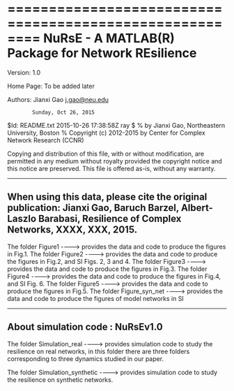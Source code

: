========================================================
 NuRsE - A MATLAB(R) Package for Network REsilience
========================================================

Version:    1.0

Home Page:  To be added later

Authors:    Jianxi Gao               <j.gao@neu.edu>

            Sunday, Oct 26, 2015

$Id: README.txt 2015-10-26 17:38:58Z ray $
%   by Jianxi Gao, Northeastern University, Boston
%   Copyright (c) 2012-2015 by Center for Complex Network Research (CCNR)


Copying and distribution of this file, with or without modification,
are permitted in any medium without royalty provided the copyright
notice and this notice are preserved. This file is offered as-is,
without any warranty.

------------------------------------------------------------------------
When using this data, please cite the original publication:
Jianxi Gao, Baruch Barzel,  Albert-Laszlo Barabasi, Resilience of 
Complex Networks, XXXX, XXX, 2015.
------------------------------------------------------------------------


The folder Figure1 ----> provides the data and code to produce the
                         figures in Fig.1.
The folder Figure2 ----> provides the data and code to produce the 
                         figures in Fig.2, and SI Figs. 2, 3 and 4.
The folder Figure3 ----> provides the data and code to produce the 
                         figures in Fig.3.
The folder Figure4 ----> provides the data and code to produce the 
                         figures in Fig.4, and SI Fig. 6.
The folder Figure5 ----> provides the data and code to produce the 
                         figures in Fig.5.
The folder Figure_syn_net ----> provides the data and code to produce 
                         the figures of model networks in SI

------------------------------------------------------------------------
About simulation code : NuRsEv1.0 
------------------------------------------------------------------------

The folder Simulation_real ----> provides simulation code to study the 
                  resilience on real networks, in this folder there are 
                  three folders corresponding to three dynamics studied 
                  in our paper.

The folder Simulation_synthetic ----> provides simulation code to study 
                  the resilience on synthetic networks.

